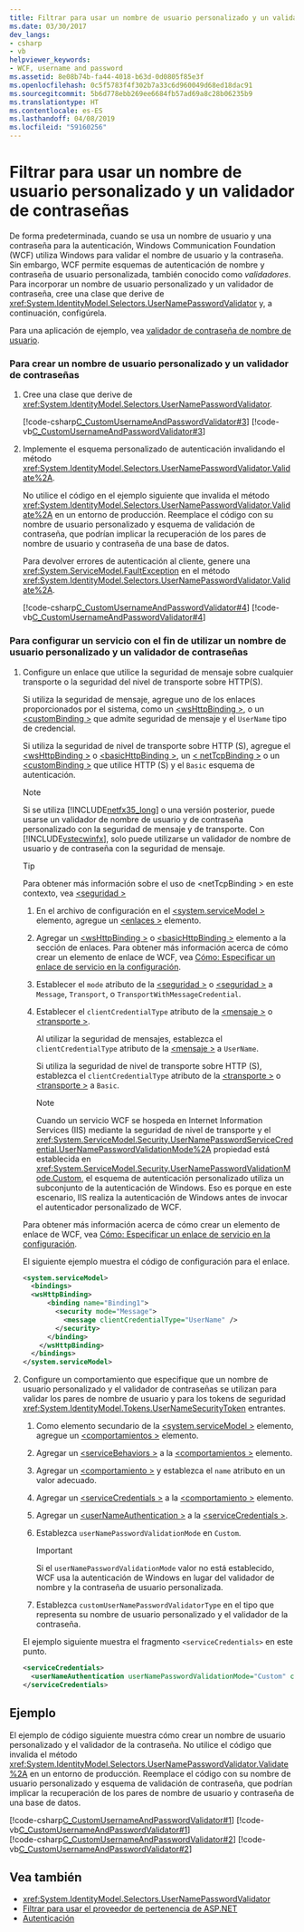 ```yaml
---
title: Filtrar para usar un nombre de usuario personalizado y un validador de contraseñas
ms.date: 03/30/2017
dev_langs:
- csharp
- vb
helpviewer_keywords:
- WCF, username and password
ms.assetid: 8e08b74b-fa44-4018-b63d-0d0805f85e3f
ms.openlocfilehash: 0c5f5783f4f302b7a33c6d960049d68ed18dac91
ms.sourcegitcommit: 5b6d778ebb269ee6684fb57ad69a8c28b06235b9
ms.translationtype: HT
ms.contentlocale: es-ES
ms.lasthandoff: 04/08/2019
ms.locfileid: "59160256"
---
```

# <a name="how-to-use-a-custom-user-name-and-password-validator"></a>Filtrar para usar un nombre de usuario personalizado y un validador de contraseñas
De forma predeterminada, cuando se usa un nombre de usuario y una contraseña para la autenticación, Windows Communication Foundation (WCF) utiliza Windows para validar el nombre de usuario y la contraseña. Sin embargo, WCF permite esquemas de autenticación de nombre y contraseña de usuario personalizada, también conocido como *validadores*. Para incorporar un nombre de usuario personalizado y un validador de contraseña, cree una clase que derive de <xref:System.IdentityModel.Selectors.UserNamePasswordValidator> y, a continuación, configúrela.  
  
 Para una aplicación de ejemplo, vea [validador de contraseña de nombre de usuario](../../../../docs/framework/wcf/samples/user-name-password-validator.md).  
  
### <a name="to-create-a-custom-user-name-and-password-validator"></a>Para crear un nombre de usuario personalizado y un validador de contraseñas  
  
1.  Cree una clase que derive de <xref:System.IdentityModel.Selectors.UserNamePasswordValidator>.  
  
     [!code-csharp[C_CustomUsernameAndPasswordValidator#3](../../../../samples/snippets/csharp/VS_Snippets_CFX/c_customusernameandpasswordvalidator/cs/service.cs#3)]
     [!code-vb[C_CustomUsernameAndPasswordValidator#3](../../../../samples/snippets/visualbasic/VS_Snippets_CFX/c_customusernameandpasswordvalidator/vb/service.vb#3)]  
  
2.  Implemente el esquema personalizado de autenticación invalidando el método <xref:System.IdentityModel.Selectors.UserNamePasswordValidator.Validate%2A>.  
  
     No utilice el código en el ejemplo siguiente que invalida el método <xref:System.IdentityModel.Selectors.UserNamePasswordValidator.Validate%2A> en un entorno de producción. Reemplace el código con su nombre de usuario personalizado y esquema de validación de contraseña, que podrían implicar la recuperación de los pares de nombre de usuario y contraseña de una base de datos.  
  
     Para devolver errores de autenticación al cliente, genere una <xref:System.ServiceModel.FaultException> en el método <xref:System.IdentityModel.Selectors.UserNamePasswordValidator.Validate%2A>.  
  
     [!code-csharp[C_CustomUsernameAndPasswordValidator#4](../../../../samples/snippets/csharp/VS_Snippets_CFX/c_customusernameandpasswordvalidator/cs/service.cs#4)]
     [!code-vb[C_CustomUsernameAndPasswordValidator#4](../../../../samples/snippets/visualbasic/VS_Snippets_CFX/c_customusernameandpasswordvalidator/vb/service.vb#4)]  
  
### <a name="to-configure-a-service-to-use-a-custom-user-name-and-password-validator"></a>Para configurar un servicio con el fin de utilizar un nombre de usuario personalizado y un validador de contraseñas  
  
1.  Configure un enlace que utilice la seguridad de mensaje sobre cualquier transporte o la seguridad del nivel de transporte sobre HTTP(S).  
  
     Si utiliza la seguridad de mensaje, agregue uno de los enlaces proporcionados por el sistema, como un [ \<wsHttpBinding >](../../../../docs/framework/configure-apps/file-schema/wcf/wshttpbinding.md), o un [ \<customBinding >](../../../../docs/framework/configure-apps/file-schema/wcf/custombinding.md) que admite seguridad de mensaje y el `UserName` tipo de credencial.  
  
     Si utiliza la seguridad de nivel de transporte sobre HTTP (S), agregue el [ \<wsHttpBinding >](../../../../docs/framework/configure-apps/file-schema/wcf/wshttpbinding.md) o [ \<basicHttpBinding >](../../../../docs/framework/configure-apps/file-schema/wcf/basichttpbinding.md), un [ \< netTcpBinding >](../../../../docs/framework/configure-apps/file-schema/wcf/nettcpbinding.md) o un [ \<customBinding >](../../../../docs/framework/configure-apps/file-schema/wcf/custombinding.md) que utilice HTTP (S) y el `Basic` esquema de autenticación.  
  
    > [!NOTE]
    >  Si se utiliza [!INCLUDE[netfx35_long](../../../../includes/netfx35-long-md.md)] o una versión posterior, puede usarse un validador de nombre de usuario y de contraseña personalizado con la seguridad de mensaje y de transporte. Con [!INCLUDE[vstecwinfx](../../../../includes/vstecwinfx-md.md)], solo puede utilizarse un validador de nombre de usuario y de contraseña con la seguridad de mensaje.  
  
    > [!TIP]
    >  Para obtener más información sobre el uso de \<netTcpBinding > en este contexto, vea [ \<seguridad >](../../../../docs/framework/configure-apps/file-schema/wcf/security-of-nettcpbinding.md)  
  
    1.  En el archivo de configuración en el [ \<system.serviceModel >](../../../../docs/framework/configure-apps/file-schema/wcf/system-servicemodel.md) elemento, agregue un [ \<enlaces >](../../../../docs/framework/configure-apps/file-schema/wcf/bindings.md) elemento.  
  
    2.  Agregar un [ \<wsHttpBinding >](../../../../docs/framework/configure-apps/file-schema/wcf/wshttpbinding.md) o [ \<basicHttpBinding >](../../../../docs/framework/configure-apps/file-schema/wcf/basichttpbinding.md) elemento a la sección de enlaces. Para obtener más información acerca de cómo crear un elemento de enlace de WCF, vea [Cómo: Especificar un enlace de servicio en la configuración](../../../../docs/framework/wcf/how-to-specify-a-service-binding-in-configuration.md).  
  
    3.  Establecer el `mode` atributo de la [ \<seguridad >](../../../../docs/framework/configure-apps/file-schema/wcf/security-of-wshttpbinding.md) o [ \<seguridad >](../../../../docs/framework/configure-apps/file-schema/wcf/security-of-basichttpbinding.md) a `Message`, `Transport`, o `TransportWithMessageCredential`.  
  
    4.  Establecer el `clientCredentialType` atributo de la [ \<mensaje >](../../../../docs/framework/configure-apps/file-schema/wcf/message-of-wshttpbinding.md) o [ \<transporte >](../../../../docs/framework/configure-apps/file-schema/wcf/transport-of-wshttpbinding.md).  
  
         Al utilizar la seguridad de mensajes, establezca el `clientCredentialType` atributo de la [ \<mensaje >](../../../../docs/framework/configure-apps/file-schema/wcf/message-of-wshttpbinding.md) a `UserName`.  
  
         Si utiliza la seguridad de nivel de transporte sobre HTTP (S), establezca el `clientCredentialType` atributo de la [ \<transporte >](../../../../docs/framework/configure-apps/file-schema/wcf/transport-of-wshttpbinding.md) o [ \<transporte >](../../../../docs/framework/configure-apps/file-schema/wcf/transport-of-basichttpbinding.md) a `Basic`.  
  
        > [!NOTE]
        >  Cuando un servicio WCF se hospeda en Internet Information Services (IIS) mediante la seguridad de nivel de transporte y el <xref:System.ServiceModel.Security.UserNamePasswordServiceCredential.UserNamePasswordValidationMode%2A> propiedad está establecida en <xref:System.ServiceModel.Security.UserNamePasswordValidationMode.Custom>, el esquema de autenticación personalizado utiliza un subconjunto de la autenticación de Windows. Eso es porque en este escenario, IIS realiza la autenticación de Windows antes de invocar el autenticador personalizado de WCF.  
  
     Para obtener más información acerca de cómo crear un elemento de enlace de WCF, vea [Cómo: Especificar un enlace de servicio en la configuración](../../../../docs/framework/wcf/how-to-specify-a-service-binding-in-configuration.md).  
  
     El siguiente ejemplo muestra el código de configuración para el enlace.  
  
    ```xml  
    <system.serviceModel>   
      <bindings>  
      <wsHttpBinding>  
          <binding name="Binding1">  
            <security mode="Message">  
              <message clientCredentialType="UserName" />  
            </security>  
          </binding>          
        </wsHttpBinding>  
      </bindings>  
    </system.serviceModel>  
    ```  
  
2.  Configure un comportamiento que especifique que un nombre de usuario personalizado y el validador de contraseñas se utilizan para validar los pares de nombre de usuario y para los tokens de seguridad <xref:System.IdentityModel.Tokens.UserNameSecurityToken> entrantes.  
  
    1.  Como elemento secundario de la [ \<system.serviceModel >](../../../../docs/framework/configure-apps/file-schema/wcf/system-servicemodel.md) elemento, agregue un [ \<comportamientos >](../../../../docs/framework/configure-apps/file-schema/wcf/behaviors.md) elemento.  
  
    2.  Agregar un [ \<serviceBehaviors >](../../../../docs/framework/configure-apps/file-schema/wcf/servicebehaviors.md) a la [ \<comportamientos >](../../../../docs/framework/configure-apps/file-schema/wcf/behaviors.md) elemento.  
  
    3.  Agregar un [ \<comportamiento >](../../../../docs/framework/configure-apps/file-schema/wcf/behavior-of-servicebehaviors.md) y establezca el `name` atributo en un valor adecuado.  
  
    4.  Agregar un [ \<serviceCredentials >](../../../../docs/framework/configure-apps/file-schema/wcf/servicecredentials.md) a la [ \<comportamiento >](../../../../docs/framework/configure-apps/file-schema/wcf/behavior-of-servicebehaviors.md) elemento.  
  
    5.  Agregar un [ \<userNameAuthentication >](../../../../docs/framework/configure-apps/file-schema/wcf/usernameauthentication.md) a la [ \<serviceCredentials >](../../../../docs/framework/configure-apps/file-schema/wcf/servicecredentials.md).  
  
    6.  Establezca `userNamePasswordValidationMode` en `Custom`.  
  
        > [!IMPORTANT]
        >  Si el `userNamePasswordValidationMode` valor no está establecido, WCF usa la autenticación de Windows en lugar del validador de nombre y la contraseña de usuario personalizada.  
  
    7.  Establezca `customUserNamePasswordValidatorType` en el tipo que representa su nombre de usuario personalizado y el validador de la contraseña.  
  
     El ejemplo siguiente muestra el fragmento `<serviceCredentials>` en este punto.  
  
    ```xml  
    <serviceCredentials>  
      <userNameAuthentication userNamePasswordValidationMode="Custom" customUserNamePasswordValidatorType="Microsoft.ServiceModel.Samples.CalculatorService.CustomUserNameValidator, service" />  
    </serviceCredentials>  
    ```  
  
## <a name="example"></a>Ejemplo  
 El ejemplo de código siguiente muestra cómo crear un nombre de usuario personalizado y el validador de la contraseña. No utilice el código que invalida el método <xref:System.IdentityModel.Selectors.UserNamePasswordValidator.Validate%2A> en un entorno de producción. Reemplace el código con su nombre de usuario personalizado y esquema de validación de contraseña, que podrían implicar la recuperación de los pares de nombre de usuario y contraseña de una base de datos.  
  
 [!code-csharp[C_CustomUsernameAndPasswordValidator#1](../../../../samples/snippets/csharp/VS_Snippets_CFX/c_customusernameandpasswordvalidator/cs/service.cs#1)]
 [!code-vb[C_CustomUsernameAndPasswordValidator#1](../../../../samples/snippets/visualbasic/VS_Snippets_CFX/c_customusernameandpasswordvalidator/vb/service.vb#1)]  
[!code-csharp[C_CustomUsernameAndPasswordValidator#2](../../../../samples/snippets/csharp/VS_Snippets_CFX/c_customusernameandpasswordvalidator/cs/service.cs#2)]
[!code-vb[C_CustomUsernameAndPasswordValidator#2](../../../../samples/snippets/visualbasic/VS_Snippets_CFX/c_customusernameandpasswordvalidator/vb/service.vb#2)]  
  
## <a name="see-also"></a>Vea también

- <xref:System.IdentityModel.Selectors.UserNamePasswordValidator>
- [Filtrar para usar el proveedor de pertenencia de ASP.NET](../../../../docs/framework/wcf/feature-details/how-to-use-the-aspnet-membership-provider.md)
- [Autenticación](../../../../docs/framework/wcf/feature-details/authentication-in-wcf.md)
